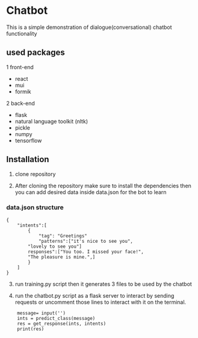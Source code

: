 # Chatbot

This is a simple demonstration of dialogue(conversational) chatbot functionality

## used packages

1 front-end

- react
- mui
- formik

2 back-end

- flask
- natural language toolkit (nltk)
- pickle
- numpy
- tensorflow

## Installation

1. clone repository

2. After cloning the repository make sure to install the dependencies then you can add desired data inside data.json for the bot to learn

### data.json structure

```
{
    "intents":[
        {
            "tag": "Greetings"
            "patterns":["it's nice to see you",
        "lovely to see you"]
        responses":["You too. I missed your face!",
        "The pleasure is mine.",]
        }
    ]
}
```

3. run training.py script then it generates 3 files to be used by the chatbot

4. run the chatbot.py script as a flask server to interact by sending requests or uncomment those lines to interact with it on the terminal.

```while True:
    message= input('')
    ints = predict_class(message)
    res = get_response(ints, intents)
    print(res)
```
